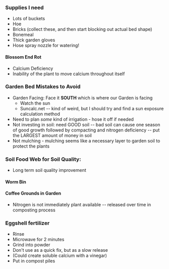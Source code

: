 
### Supplies I need
- Lots of buckets
- Hoe
- Bricks (collect these, and then start blocking out actual bed shape)
- Bonemeal
- Thick garden gloves
- Hose spray nozzle for watering!

#### Blossom End Rot
- Calcium Deficiency
- Inability of the plant to move calcium throughout itself


### Garden Bed Mistakes to Avoid
- Garden Facing: Face it **SOUTH** which is where our Garden is facing
	- Watch the sun
	- Suncalc.net -- kind of weird, but I should try and find a sun exposure calculation method
- Need to plan *some* kind of irrigation - hose it off if needed
- Not investing in soil: need GOOD soil -- bad soil can cause one season of good growth followed by compacting and nitrogen deficiency -- put the LARGEST amount of money in soil
- Not mulching - mulching seems like a necessary layer to garden soil to protect the plants


### Soil Food Web for Soil Quality:

- Long term soil quality improvement

#### Worm Bin
#### Coffee Grounds in Garden
- Nitrogen is not immediately plant available -- released over time in composting process

### Eggshell fertilizer
- Rinse
- Microwave for 2 minutes
- Grind into powder
- Don't use as a quick fix, but as a slow release
- (Could create soluble calcium with a vinegar)
- Put in compost piles